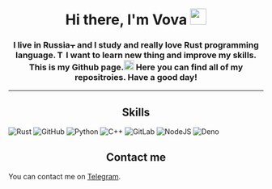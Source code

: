 <h1 align="center">Hi there, I'm Vova <img src="https://github.com/blackcater/blackcater/raw/main/images/Hi.gif" height=32></img></h1>

<h3 align="center">I live in Russia<img src="https://www.countryflags.com/wp-content/uploads/russia-flag-png-xl.png" height=10 alt="There is a Russian flag"></img> and I study and really love Rust programming language.<img src="https://sdtimes.com/wp-content/uploads/2021/02/V37jFq0v_400x400.jpg" height=16 alt="There is a Rust icon"></img> I want to learn new thing and improve my skills. This is my Github page.<img src="https://cdn-icons-png.flaticon.com/512/25/25231.png" height=20></img> Here you can find all of my repositroies. Have a good day!</h3>

___

<h2 align="center">Skills</h2>

![Rust](https://img.shields.io/badge/rust-%23000000.svg?style=for-the-badge&logo=rust&logoColor=orange)
![GitHub](https://img.shields.io/badge/github-%23121011.svg?style=for-the-badge&logo=github&logoColor=white)
![Python](https://img.shields.io/badge/python-3670A0?style=for-the-badge&logo=python&logoColor=ffdd54)
![C++](https://img.shields.io/badge/c++-%2300599C.svg?style=for-the-badge&logo=c%2B%2B&logoColor=white)
![GitLab](https://img.shields.io/badge/gitlab-%23181717.svg?style=for-the-badge&logo=gitlab&logoColor=white)
![NodeJS](https://img.shields.io/badge/nodejs-green?style=for-the-badge)
![Deno](https://img.shields.io/badge/deno-red?style=for-the-badge)

<h2 align="center">Contact me</h2>

You can contact me on [Telegram](https://t.me/@terminator888).
